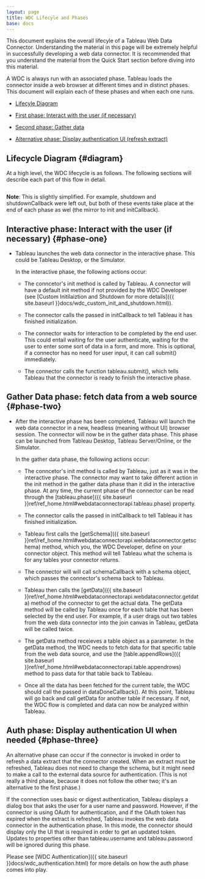 ```yaml
---
layout: page
title: WDC Lifecyle and Phases
base: docs
---
```


This document explains the overall lifecyle of a Tableau Web Data Connector. Understanding 
the material in this page will be extremely helpful in successfully
developing a web data connector.  It is recommended that you understand the material
from the Quick Start section before diving into this material.

A WDC is always run with an associated phase.  Tableau loads
the connector inside a web browser at different times and in distinct phases. 
This document will explain each of these phases and when each one runs.

-   [Lifecyle Diagram](#diagram)

-   [First phase: Interact with the user (if necessary)](#phase-one)

-   [Second phase: Gather data](#phase-two)

-   [Alternative phase: Display authentication UI
    (refresh extract)](#phase-three)

Lifecycle Diagram {#diagram}
--------------------------------------------------

At a high level, the WDC lifecycle is as follows.  The following sections will 
describe each part of this flow in detail.

<img class="img-responsive docs-img" src="{{ site.baseurl }}assets/wdc_flow.png" alt="">

**Note**: This is slightly simplified.
For example, shutdown and shutdownCallback were left out, but both 
of these events take place at the end of each phase as wel (the mirror to
init and initCallback).

Interactive phase: Interact with the user (if necessary) {#phase-one}
--------------------------------------------------

- Tableau launches the web data connector in the interactive phase.  This
    could be Tableau Desktop, or the Simulator.  
    
    In the interactive phase, the following actions occur:
    
    - The conncetor's init method is called by Tableau. A connector will have a default 
      init method if not provided by the WDC Developer (see [Custom
      Initilaiztion and Shutdown for more details]({{ site.baseurl }}docs/wdc_custom_init_and_shutdown.html)).
          
    - The connector calls the passed in initCallback to tell Tableau it has finished initialization.
    
    - The connector waits for interaction to be completed by the end user.  This could entail waiting for
      the user authenticate, waiting for the user to enter some sort of data in a form, and more.
      This is optional, if a connector has no need for user input, it can call submit() immediately.
      
    - The connector calls the function tableau.submit(), which tells Tableau that the connector
      is ready to finish the interactive phase.

Gather Data phase: fetch data from a web source {#phase-two}
-------------------------

- After the interactive phase has been completed, Tableau will launch the web data connector
    in a new, headless (meaning without UI) browser session.  The connector will now be in the 
    gather data phase.  This phase can be launched from Tableau Desktop, Tableau Server/Online,
    or the Simulator.
    
    In the gather data phase, the following actions occur:
    
    - The conncetor's init method is called by Tableau, just as it was in the interactive phase. 
      The connector may want to take different action in the init method in the gather data phase than
      it did in the interactive phase.  At any time, the current phase of the connector can be read
      through the [tableau.phase]({{ site.baseurl }}ref/ref_home.html#webdataconnectorapi.tableau.phase)
      property.
          
    - The connector calls the passed in initCallback to tell Tableau it has finished initialization.
    
    - Tableau first calls the 
      [getSchema]({{ site.baseurl }}ref/ref_home.html#webdataconnectorapi.webdataconnector.getschema)
      method, which you, the WDC Developer, define on your connector object.
      This method will tell Tableau what the schema is for any tables your
      connector returns.
      
    - The connector will will call schemaCallback with a schema object, which passes
      the connector's schema back to Tableau.
      
    - Tableau then calls the [getData]({{ site.baseurl }}ref/ref_home.html#webdataconnectorapi.webdataconnector.getdata) method of the connector to get the actual 
      data. The getData method will be called by Tableau once for each table that 
      has been selected by the end user. For example, if a user drags out two tables
      from the web data connector into the join canvas in Tableau, getData will be called
      twice.  
      
    - The getData method receieves a table object as a parameter.  In the getData
      method, the WDC needs to fetch data for that specific table from the web data source,
      and use the [table.appendRows]({{ site.baseurl }}ref/ref_home.html#webdataconnectorapi.table.appendrows) 
      method to pass data for that table back to Tableau.
      
    - Once all the data has been fetched for the current table, the WDC should call the passed
      in dataDoneCallback().  At this point, Tableau will go back and call getData for another 
      table if necessary.  If not, the WDC flow is completed and data can now be 
      analyzed within Tableau.

Auth phase: Display authentication UI when needed {#phase-three}
--------------------------------------------------------------

An alternative phase can occur if the connector is invoked in order to
refresh a data extract that the connector created. When an extract must
be refreshed, Tableau does not need to change the schema, but it might
need to make a call to the external data source for authentication.
(This is not really a third phase, because it does not follow the other
two; it's an alternative to the first phase.)

If the connection uses basic or digest authentication, Tableau displays
a dialog box that asks the user for a user name and password. However,
if the connector is using OAuth for authentication, and if the OAuth
token has expired when the extract is refreshed, Tableau invokes the web
data connector in the authentication phase. In this mode, the connector
should display only the UI that is required in order to get an updated
token.  Updates to properties other than tableau.username and tableau.password
will be ignored during this phase. 

Please see [WDC Authentication]({{ site.baseurl }}docs/wdc_authentication.html)
for more details on how the auth phase comes into play.